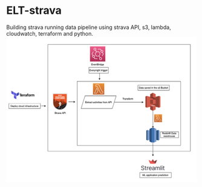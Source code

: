 # ELT-strava

Building strava running data pipeline using strava API, s3, lambda, cloudwatch, terraform and python.
![Strava Cloud Infrastructure](strava_cloudinfrastructure.png)